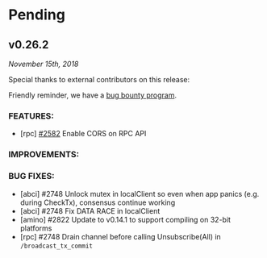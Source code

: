 # Pending

## v0.26.2

*November 15th, 2018*

Special thanks to external contributors on this release:

Friendly reminder, we have a [bug bounty program](https://hackerone.com/tendermint).

### FEATURES:

- [rpc] [\#2582](https://github.com/tendermint/tendermint/issues/2582) Enable CORS on RPC API

### IMPROVEMENTS:

### BUG FIXES:

- [abci] \#2748 Unlock mutex in localClient so even when app panics (e.g. during CheckTx), consensus continue working
- [abci] \#2748 Fix DATA RACE in localClient
- [amino] \#2822 Update to v0.14.1 to support compiling on 32-bit platforms
- [rpc] \#2748 Drain channel before calling Unsubscribe(All) in `/broadcast_tx_commit`
